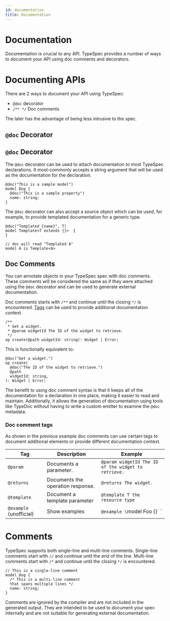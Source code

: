```yaml
---
id: documentation
title: Documentation
---
```


# Documentation

Documentation is crucial to any API. TypeSpec provides a number of ways to document your API using doc comments and decorators.

# Documenting APIs

There are 2 ways to document your API using TypeSpec:

- `@doc` decorator
- `/** */` Doc comments

The later has the advantage of being less intrusive to the spec.

## `@doc` Decorator

## `@doc` Decorator

The `@doc` decorator can be used to attach documentation to most TypeSpec declarations. It most-commonly accepts a string argument that will be used as the documentation for the declaration.

```typespec
@doc("This is a sample model")
model Dog {
  @doc("This is a sample property")
  name: string;
}
```

The `@doc` decorator can also accept a source object which can be used, for example, to provide templated documentation for a generic type.

```typespec
@doc("Templated {name}", T)
model Template<T extends {}>  {
}

// doc will read "Templated A"
model A is Template<A>
```

## Doc Comments

You can annotate objects in your TypeSpec spec with doc comments. These comments will be considered the same as if they were attached using the `@doc` decorator and can be used to generate external documentation.

Doc comments starts with `/**` and continue until the closing `*/` is encountered. [Tags](#doc-comment-tags) can be used to provide additional documentation context.

```typespec
/**
 * Get a widget.
 * @param widgetId The ID of the widget to retrieve.
 */
op create(@path widgetId: string): Widget | Error;
```

This is functionally equivalent to:

```typespec
@doc("Get a widget.")
op create(
  @doc("The ID of the widget to retrieve.")
  @path
  widgetId: string,
): Widget | Error;
```

The benefit to using doc comment syntax is that it keeps all of the documentation for a declaration in one place, making it easier to read and maintain. Additionally, it allows the generation of documentation using tools like TypeDoc without having to write a custom emitter to examine the `@doc` metadata.

### Doc comment tags

As shown in the previous example doc comments can use certain tags to document additional elements or provide different documentation context.

| Tag                     | Description                       | Example                                             |
| ----------------------- | --------------------------------- | --------------------------------------------------- |
| `@param`                | Documents a parameter.            | `@param widgetId The ID of the widget to retrieve.` |
| `@returns`              | Documents the operation response. | `@returns The widget.`                              |
| `@template`             | Document a template parameter     | `@template T the resource type`                     |
| `@example` (unofficial) | Show examples                     | `@example \`model Foo {}\` `                        |

# Comments

TypeSpec supports both single-line and multi-line comments. Single-line comments start with `//` and continue until the end of the line. Multi-line comments start with `/*` and continue until the closing `*/` is encountered.

```typespec
// This is a single-line comment
model Dog {
  /* This is a multi-line comment
  that spans multiple lines */
  name: string;
}
```

Comments are ignored by the compiler and are not included in the generated output. They are intended to be used to document your spec internally and are not suitable for generating external documentation.
